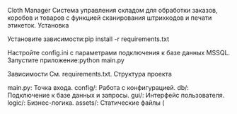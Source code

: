 Cloth Manager
Система управления складом для обработки заказов, коробов и товаров с функцией сканирования штрихкодов и печати этикеток.
Установка

Установите зависимости:pip install -r requirements.txt


Настройте config.ini с параметрами подключения к базе данных MSSQL.
Запустите приложение:python main.py



Зависимости
См. requirements.txt.
Структура проекта

main.py: Точка входа.
config/: Работа с конфигурацией.
db/: Подключение к базе данных и запросы.
gui/: Интерфейс пользователя.
logic/: Бизнес-логика.
assets/: Статические файлы (

